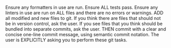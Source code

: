 Ensure any formatters in use are run.
Ensure ALL tests pass.
Ensure any linters in use are run on ALL files and there are no errors or warnings.
ADD all modified and new files to git. If you think there are files that should not be in version control, ask the user.  If you see files that you think should be bundled into separate commits, ask the user.
THEN commit with a clear and concise one-line commit message, using semantic commit notation.
The user is EXPLICITLY asking you to perform these git tasks.